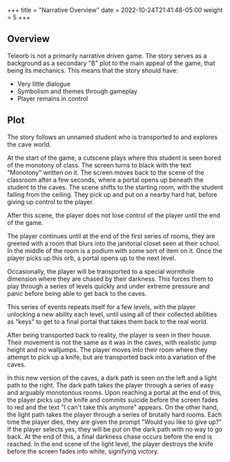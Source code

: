 +++
title = "Narrative Overview"
date =  2022-10-24T21:41:48-05:00
weight = 5
+++

## Overview
Teleorb is not a primarily narrative driven game. The story serves as a background as a secondary "B" plot to the main appeal of the game, that being 
its mechanics. This means that the story should have:
- Very little dialogue
- Symbolism and themes through gameplay
- Player remains in control

## Plot
The story follows an unnamed student who is transported to and explores the cave world.  
  
At the start of the game, a cutscene plays where this student is seen bored of the monotony of class. The screen turns to black with the text "Monotony" written on it. The screen moves back to the scene of the classroom after a few seconds, where a portal opens up beneath the student to the caves. The scene shifts to the starting room, with the student falling from the ceiling. They pick up and put on a nearby hard hat, before giving up control to the player.    
  
After this scene, the player does not lose control of the player until the end of the game.  
  
The player continues until at the end of the first series of rooms, they are greeted with a room that blurs into the janitorial closet seen at their school. In the middle of the room is a podium with some sort of item on it. Once the player picks up this orb, a portal opens up to the next level.  
  
Occasionally, the player will be transported to a special wormhole dimension where they are chased by their darkness. This forces them to play through a series of levels quickly and under extreme pressure and panic before being able to get back to the caves.

This series of events repeats itself for a few levels, with the player unlocking a new ability each level, until using all of their collected abilities as "keys" to get to a final portal that takes them back to the real world.  
  
After being transported back to reality, the player is seen in their house. Their movement is not the same as it was in the caves, with realistic jump height and no walljumps. The player moves into their room where they attempt to pick up a knife, but are transported back into a variation of the caves.  
  
In this new version of the caves, a dark path is seen on the left and a light path to the right. The dark path takes the player through a series of easy and arguably monotonous rooms. Upon reaching a portal at the end of this, the player picks up the knife and commits suicide before the screen fades to red and the text "I can't take this anymore" appears. On the other hand, the light path takes the player through a series of brutally hard rooms. Each time the player dies, they are given the prompt "Would you like to give up?" If the player selects yes, they will be put on the dark path with no way to go back. At the end of this, a final darkness chase occurs before the end is reached. In the end scene of the light level, the player destroys the knife before the screen fades into white, signifying victory.  